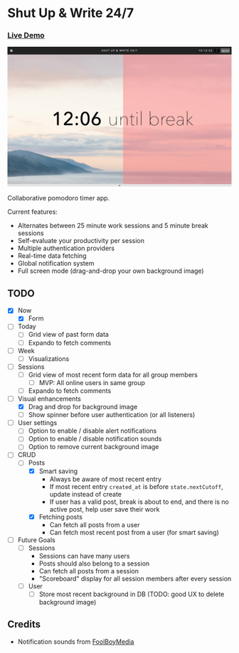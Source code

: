 # Shut Up & Write 24/7

### [Live Demo](https://shutupandwrite247.firebaseapp.com/)

![Screenshot](./public/screenshots/demo.png)

Collaborative pomodoro timer app.

Current features:
* Alternates between 25 minute work sessions and 5 minute break sessions
* Self-evaluate your productivity per session
* Multiple authentication providers
* Real-time data fetching
* Global notification system
* Full screen mode (drag-and-drop your own background image)

## TODO

* [x] Now
    * [x] Form
* [ ] Today
    * [ ] Grid view of past form data
    * [ ] Expando to fetch comments
* [ ] Week
    * [ ] Visualizations
* [ ] Sessions
    * [ ] Grid view of most recent form data for all group members
        * [ ] MVP: All online users in same group
    * [ ] Expando to fetch comments
* [ ] Visual enhancements
    * [x] Drag and drop for background image
    * [ ] Show spinner before user authentication (or all listeners)
* [ ] User settings
    * [ ] Option to enable / disable alert notifications
    * [ ] Option to enable / disable notification sounds
    * [ ] Option to remove current background image
* [ ] CRUD
    * [ ] Posts
        * [x] Smart saving
            * Always be aware of most recent entry
            * If most recent entry `created_at` is before `state.nextCutoff`, update instead of create
            * If user has a valid post, break is about to end, and there is no active post, help user save their work
        * [x] Fetching posts
            * Can fetch all posts from a user
            * Can fetch most recent post from a user (for smart saving)
* [ ] Future Goals
    * [ ] Sessions
        * Sessions can have many users
        * Posts should also belong to a session
        * Can fetch all posts from a session
        * "Scoreboard" display for all session members after every session
    * [ ] User
        * [ ] Store most recent background in DB (TODO: good UX to delete background image)

## Credits

* Notification sounds from [FoolBoyMedia](https://freesound.org/people/FoolBoyMedia)